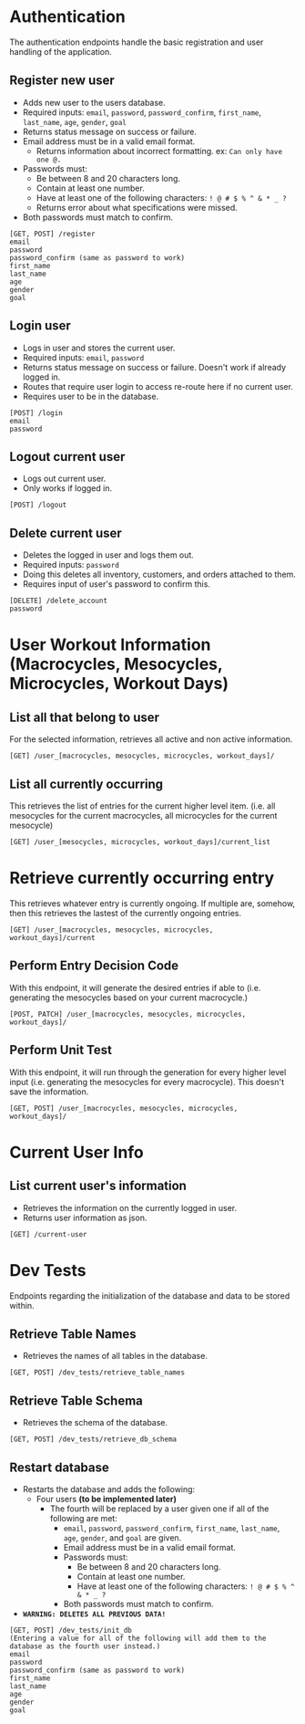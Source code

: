 # Authentication
The authentication endpoints handle the basic registration and user handling of the application.

## Register new user
- Adds new user to the users database. 
- Required inputs: `email`, `password`, `password_confirm`, `first_name`, `last_name`, `age`, `gender`, `goal`
- Returns status message on success or failure.
- Email address must be in a valid email format.
    - Returns information about incorrect formatting. ex: `Can only have one @.`
- Passwords must:
    - Be between 8 and 20 characters long.
    - Contain at least one number.
    - Have at least one of the following characters: `! @ # $ % ^ & * _ ?`
    - Returns error about what specifications were missed.
- Both passwords must match to confirm.
```
[GET, POST] /register
email
password
password_confirm (same as password to work)
first_name
last_name
age
gender
goal
```
## Login user
- Logs in user and stores the current user. 
- Required inputs: `email`, `password`
- Returns status message on success or failure. Doesn't work if already logged in.
- Routes that require user login to access re-route here if no current user.
- Requires user to be in the database.
```
[POST] /login
email
password
```
## Logout current user
- Logs out current user. 
- Only works if logged in.
```
[POST] /logout
```
## Delete current user
- Deletes the logged in user and logs them out.
- Required inputs: `password`
- Doing this deletes all inventory, customers, and orders attached to them.
- Requires input of user's password to confirm this.
```
[DELETE] /delete_account
password
```

# User Workout Information (Macrocycles, Mesocycles, Microcycles, Workout Days)
## List all that belong to user
For the selected information, retrieves all active and non active information.
```
[GET] /user_[macrocycles, mesocycles, microcycles, workout_days]/
```

## List all currently occurring
This retrieves the list of entries for the current higher level item. (i.e. all mesocycles for the current macrocycles, all microcycles for the current mesocycle)
```
[GET] /user_[mesocycles, microcycles, workout_days]/current_list
```

# Retrieve currently occurring entry
This retrieves whatever entry is currently ongoing. If multiple are, somehow, then this retrieves the lastest of the currently ongoing entries.
```
[GET] /user_[macrocycles, mesocycles, microcycles, workout_days]/current
```

## Perform Entry Decision Code
With this endpoint, it will generate the desired entries if able to (i.e. generating the mesocycles based on your current macrocycle.)
```
[POST, PATCH] /user_[macrocycles, mesocycles, microcycles, workout_days]/
```

## Perform Unit Test
With this endpoint, it will run through the generation for every higher level input (i.e. generating the mesocycles for every macrocycle). This doesn't save the information.
```
[GET, POST] /user_[macrocycles, mesocycles, microcycles, workout_days]/
```


# Current User Info
## List current user's information
- Retrieves the information on the currently logged in user.
- Returns user information as json.
```
[GET] /current-user
```


# Dev Tests
Endpoints regarding the initialization of the database and data to be stored within.


## Retrieve Table Names
- Retrieves the names of all tables in the database.
```
[GET, POST] /dev_tests/retrieve_table_names
```

## Retrieve Table Schema
- Retrieves the schema of the database.
```
[GET, POST] /dev_tests/retrieve_db_schema
```

## Restart database
- Restarts the database and adds the following:
    - Four users **(to be implemented later)**
        - The fourth will be replaced by a user given one if all of the following are met: 
            -  `email`, `password`, `password_confirm`, `first_name`, `last_name`, `age`, `gender`, and `goal` are given.
            - Email address must be in a valid email format.
            - Passwords must:
                - Be between 8 and 20 characters long.
                - Contain at least one number.
                - Have at least one of the following characters: `! @ # $ % ^ & * _ ?`
            - Both passwords must match to confirm.
- **`WARNING: DELETES ALL PREVIOUS DATA!`**
```
[GET, POST] /dev_tests/init_db
(Entering a value for all of the following will add them to the database as the fourth user instead.)
email
password
password_confirm (same as password to work)
first_name
last_name
age
gender
goal
```


